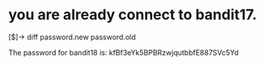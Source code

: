 # you are already connect to bandit17.

[$]-> diff password.new password.old


The password for bandit18 is: kfBf3eYk5BPBRzwjqutbbfE887SVc5Yd
